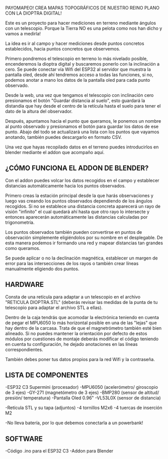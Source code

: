 PAYOMAPEO! CREA MAPAS TOPOGRÁFICOS DE NUESTRO REINO PLANO CON LA DIOPTRA DIGITAL!

 Este es un proyecto para hacer mediciones en terreno mediante ángulos con un telescopio. Porque la Tierra NO es una pelota como nos han dicho y vamos a medirla!

 La idea es ir al campo y hacer mediciones desde puntos concretos establecidos, hacia puntos concretos que observemos.

 Primero pondremos el telescopio en terreno lo más nivelado posible, encenderemos la dioptra digital y buscaremos ponerlo con la inclinación a cero. Se puede conectar vía Wifi del ESP32 al servidor que muestra la pantalla oled, desde ahí tendremos acceso a todas las funciones, si no, podemos anotar a mano los datos de la pantalla oled para cada punto observado.

 Desde la web, una vez que tengamos el telescopio con inclinación cero presionamos el botón "Guardar distancia al suelo", esto guardará la distandia que hay desde el centro de la retícula hasta el suelo para tener el dato de la altura del observador.

 Después, apuntamos hacia el punto que queramos, le ponemos un nombre al punto observado y presionamos el botón para guardar los datos de ese punto. Abajo del todo se actualizará una lista con los puntos que vayamos anotando, también puedes descargarlo en formato CSV.

 Una vez que hayas recopilado datos en el terreno puedes introducirlos en blender mediante el addon que acompaño aquí.

¿CÓMO FUNCIONA EL ADDON DE BLENDER?
--------------------------
 Con el addon puedes volcar los datos recogidos en el campo y establecer distancias automáticamente hacia los puntos observados.

 Primero creas la estación principal desde la que harás observaciones y luego vas creando los puntos observados dependiendo de los ángulos recogidos. Si no se establece una distancia concreta aparecerá un rayo de visión "infinito" el cual quedará ahí hasta que otro rayo lo intersecte y entonces aparecerán automáticamente las distancias calculadas por trigonometría.

 Los puntos observados también pueden convertirse en puntos de observación simplemente eligiéndolos por su nombre en el desplegable. De esta manera podemos ir formando una red y mapear distancias tan grandes como queramos.

 Se puede aplicar o no la declinación magnética, establecer un margen de error para las intersecciones de los rayos o también crear líneas manualmente eligiendo dos puntos.

HARDWARE
--------------------------
 Consta de una retícula para adaptar a un telescopio en el archivo "RETICULA DIOPTRA.STL" (deberás revisar las medidas de la punta de tu telescopio para adaptar el archivo STL a ellas).

 Dentro de la caja tendrás que acomodar la electrónica teniendo en cuenta de pegar el MPU6050 lo más horizontal posible en una de las "lejas" que hay dentro de la carcasa. Trata de que el magnetrómetro también esté bien alineado. Si no puedes mantener la orientación por defecto de estos módulos por cuestiones de montaje deberás modificar el código teniendo en cuenta tu configuración, he dejado anotaciones en las líneas correspondientes.

También debes poner tus datos propios para la red Wifi y la contraseña.

LISTA DE COMPONENTES
----------------------------------

-ESP32 C3 Supermini (procesador)
-MPU6050 (acelerómetro/ giroscopio de 3 ejes)
-GY-271 (magnetómetro de 3 ejes)
-BMP280 (sensor de altitud/ presión/ temperatura)
-Pantalla Oled 0.96"
-VL53L0X (sensor de distancia)

-Retícula STL y su tapa (adjuntos) 
-4 tornillos M2x6
-4 tuercas de inserción M2 

-No lleva batería, por lo que debemos conectarla a un powerbank!

SOFTWARE
--------------------------

-Código .ino para el ESP32 C3
-Addon para Blender

